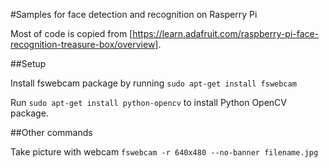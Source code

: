 #Samples for face detection and recognition on Rasperry Pi

Most of code is copied from [https://learn.adafruit.com/raspberry-pi-face-recognition-treasure-box/overview].

##Setup

Install fswebcam package by running `sudo apt-get install fswebcam`

Run `sudo apt-get install python-opencv` to install Python OpenCV package.

##Other commands

Take picture with webcam `fswebcam -r 640x480 --no-banner filename.jpg`